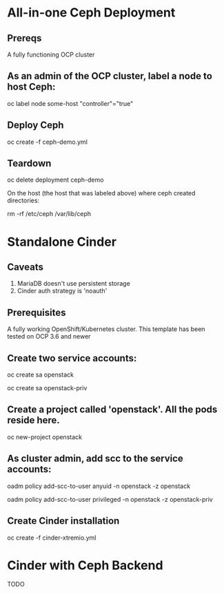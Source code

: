 # All-in-one Ceph Deployment

## Prereqs
A fully functioning OCP cluster

## As an admin of the OCP cluster, label a node to host Ceph:
oc label node some-host "controller"="true"

## Deploy Ceph
oc create -f ceph-demo.yml

## Teardown
oc delete deployment ceph-demo

On the host (the host that was labeled above) where ceph created directories:

rm -rf /etc/ceph /var/lib/ceph

# Standalone Cinder
## Caveats
1. MariaDB doesn't use persistent storage
2. Cinder auth strategy is 'noauth'

## Prerequisites
A fully working OpenShift/Kubernetes cluster. This template has been tested on
OCP 3.6 and newer

## Create two service accounts:
oc create sa openstack

oc create sa openstack-priv

## Create a project called 'openstack'. All the pods reside here.
oc new-project openstack

## As cluster admin, add scc to the service accounts:
oadm policy add-scc-to-user anyuid -n openstack -z openstack

oadm policy add-scc-to-user privileged -n openstack -z openstack-priv

## Create Cinder installation
oc create -f cinder-xtremio.yml

# Cinder with Ceph Backend
TODO
